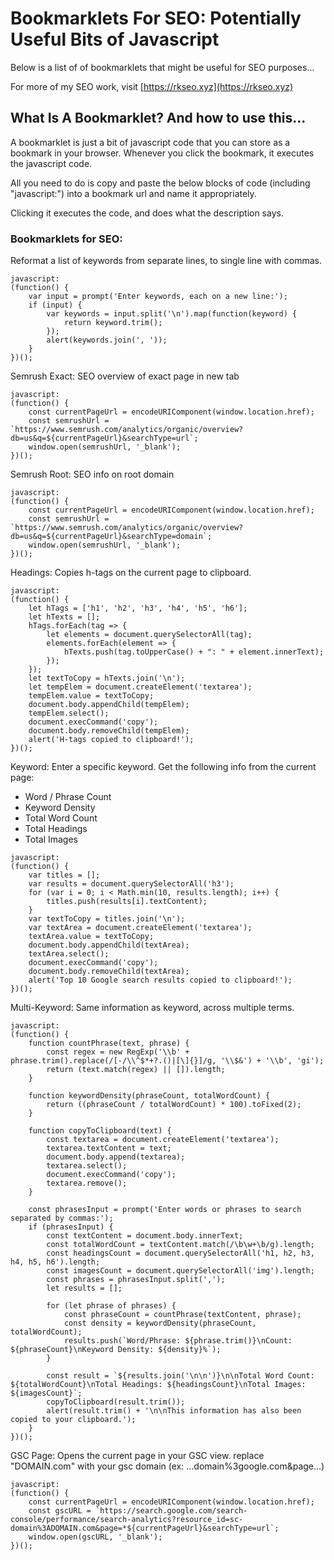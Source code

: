# Bookmarklets For SEO: Potentially Useful Bits of Javascript

Below is a list of of bookmarklets that might be useful for SEO purposes...

For more of my SEO work, visit [https://rkseo.xyz](https://rkseo.xyz)

## What Is A Bookmarklet? And how to use this...
A bookmarklet is just a bit of javascript code that you can store as a bookmark in your browser. Whenever you click the bookmark, it executes the javascript code. 

All you need to do is copy and paste the below blocks of code (including "javascript:") into a bookmark url and name it appropriately. 

Clicking it executes the code, and does what the description says. 

### Bookmarklets for SEO:

Reformat a list of keywords from separate lines, to single line with commas. 
```
javascript: 
(function() {
    var input = prompt('Enter keywords, each on a new line:');
    if (input) {
        var keywords = input.split('\n').map(function(keyword) {
            return keyword.trim();
        });
        alert(keywords.join(', '));
    }
})();
```

Semrush Exact: SEO overview of exact page in new tab

```
javascript:
(function() {
    const currentPageUrl = encodeURIComponent(window.location.href);
    const semrushUrl = `https://www.semrush.com/analytics/organic/overview?db=us&q=${currentPageUrl}&searchType=url`;
    window.open(semrushUrl, '_blank');
})();
```



Semrush Root: SEO info on root domain
```
javascript:
(function() {
    const currentPageUrl = encodeURIComponent(window.location.href);
    const semrushUrl = `https://www.semrush.com/analytics/organic/overview?db=us&q=${currentPageUrl}&searchType=domain`;
    window.open(semrushUrl, '_blank');
})();
```

Headings: Copies h-tags on the current page to clipboard.
```
javascript:
(function() {
    let hTags = ['h1', 'h2', 'h3', 'h4', 'h5', 'h6'];
    let hTexts = [];
    hTags.forEach(tag => {
        let elements = document.querySelectorAll(tag);
        elements.forEach(element => {
            hTexts.push(tag.toUpperCase() + ": " + element.innerText);
        });
    });
    let textToCopy = hTexts.join('\n');
    let tempElem = document.createElement('textarea');
    tempElem.value = textToCopy;
    document.body.appendChild(tempElem);
    tempElem.select();
    document.execCommand('copy');
    document.body.removeChild(tempElem);
    alert('H-tags copied to clipboard!');
})();
```

Keyword: Enter a specific keyword. Get the following info from the current page: 
- Word / Phrase Count
- Keyword Density
- Total Word Count
- Total Headings
- Total Images
```
javascript:
(function() {
    var titles = [];
    var results = document.querySelectorAll('h3');
    for (var i = 0; i < Math.min(10, results.length); i++) {
        titles.push(results[i].textContent);
    }
    var textToCopy = titles.join('\n');
    var textArea = document.createElement('textarea');
    textArea.value = textToCopy;
    document.body.appendChild(textArea);
    textArea.select();
    document.execCommand('copy');
    document.body.removeChild(textArea);
    alert('Top 10 Google search results copied to clipboard!');
})();
```

Multi-Keyword: Same information as keyword, across multiple terms. 
```
javascript:
(function() {
    function countPhrase(text, phrase) {
        const regex = new RegExp('\\b' + phrase.trim().replace(/[-/\\^$*+?.()|[\]{}]/g, '\\$&') + '\\b', 'gi');
        return (text.match(regex) || []).length;
    }

    function keywordDensity(phraseCount, totalWordCount) {
        return ((phraseCount / totalWordCount) * 100).toFixed(2);
    }

    function copyToClipboard(text) {
        const textarea = document.createElement('textarea');
        textarea.textContent = text;
        document.body.append(textarea);
        textarea.select();
        document.execCommand('copy');
        textarea.remove();
    }

    const phrasesInput = prompt('Enter words or phrases to search separated by commas:');
    if (phrasesInput) {
        const textContent = document.body.innerText;
        const totalWordCount = textContent.match(/\b\w+\b/g).length;
        const headingsCount = document.querySelectorAll('h1, h2, h3, h4, h5, h6').length;
        const imagesCount = document.querySelectorAll('img').length;
        const phrases = phrasesInput.split(',');
        let results = [];

        for (let phrase of phrases) {
            const phraseCount = countPhrase(textContent, phrase);
            const density = keywordDensity(phraseCount, totalWordCount);
            results.push(`Word/Phrase: ${phrase.trim()}\nCount: ${phraseCount}\nKeyword Density: ${density}%`);
        }

        const result = `${results.join('\n\n')}\n\nTotal Word Count: ${totalWordCount}\nTotal Headings: ${headingsCount}\nTotal Images: ${imagesCount}`;
        copyToClipboard(result.trim());
        alert(result.trim() + '\n\nThis information has also been copied to your clipboard.');
    }
})();
```

GSC Page: Opens the current page in your GSC view. replace "DOMAIN.com" with your gsc domain (ex: ...domain%3google.com&page...)
```
javascript:
(function() {
    const currentPageUrl = encodeURIComponent(window.location.href);
    const gscURL = `https://search.google.com/search-console/performance/search-analytics?resource_id=sc-domain%3ADOMAIN.com&page=*${currentPageUrl}&searchType=url`;
    window.open(gscURL, '_blank');
})();

```
